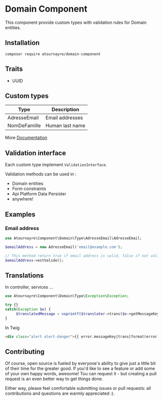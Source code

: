 # Domain Component

This component provide custom types with validation rules for Domain entities.

## Installation
```shell
composer require atournayre/domain-component
```

## Traits
* UUID

## Custom types
| Type | Description |
|---|---|
| AdresseEmail | Email addresses |
| NomDeFamille | Human last name |

More [Documentation](doc/doc.md)

## Validation interface

Each custom type implement ``ValidationInterface``.

Validation methods can be used in :
* Domain entities
* Form constraints
* Api Platform Data Persister
* anywhere!

## Examples

### Email address

```php
use Atournayre\Component\Domain\Type\AdresseEmail\AdresseEmail;

$emailAddress = new AdresseEmail('email@example.com');

// This method return true if email address is valid, false if not valid.
$emailAddress->estValide();
```

## Translations

In controller, services ...
```php
use Atournayre\Component\Domain\Type\Exception\Exception;

try {}
catch(Exception $e) {
     $translatedMessage = vsprintf($translator->trans($e->getMessageKey()), $e->getMessageData()));
}
```

In Twig
```html
<div class="alert alert-danger">{{ error.messageKey|trans|format(error.messageData) }}</div>
```


## Contributing

Of course, open source is fueled by everyone's ability to give just a little bit of their time for the greater good. If you'd like to see a feature or add some of your own happy words, awesome! Tou can request it - but creating a pull request is an even better way to get things done.

Either way, please feel comfortable submitting issues or pull requests: all contributions and questions are warmly appreciated :).